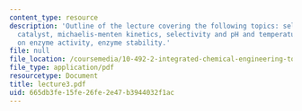 ```yaml
---
content_type: resource
description: 'Outline of the lecture covering the following topics: selecting an enzyme
  catalyst, michaelis-menten kinetics, selectivity and pH and temperature effects
  on enzyme activity, enzyme stability.'
file: null
file_location: /coursemedia/10-492-2-integrated-chemical-engineering-topics-i-introduction-to-biocatalysis-fall-2004/665db3fe15fe26fe2e47b3944032f1ac_lecture3.pdf
file_type: application/pdf
resourcetype: Document
title: lecture3.pdf
uid: 665db3fe-15fe-26fe-2e47-b3944032f1ac
---
```

